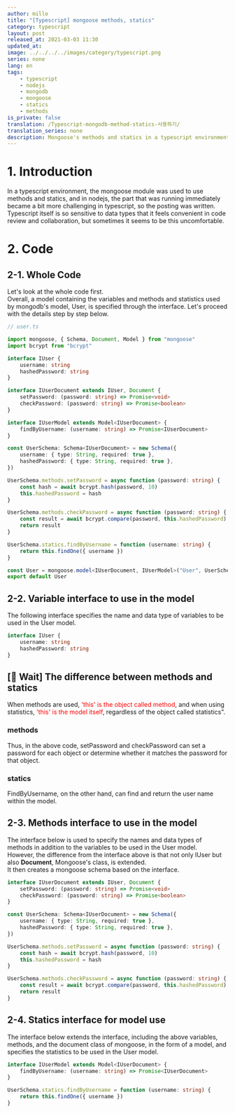 ```yaml
---
author: millo
title: "[Typescript] mongoose methods, statics"
category: typescript
layout: post
released_at: 2021-03-03 11:30
updated_at:
image: ../../../../images/category/typescript.png
series: none
lang: en
tags:
    - typescript
    - nodejs
    - mongodb
    - mongoose
    - statics
    - methods
is_private: false
translation: /Typescript-mongodb-method-statics-사용하기/
translation_series: none
description: Mongoose's methods and statics in a typescript environment.
---
```


# 1. Introduction

In a typescript environment, the mongoose module was used to use methods and statics, and in nodejs, the part that was running immediately became a bit more challenging in typescript, so the posting was written. Typescript itself is so sensitive to data types that it feels convenient in code review and collaboration, but sometimes it seems to be this uncomfortable.

# 2. Code

## 2-1. Whole Code

Let's look at the whole code first. <br />
Overall, a model containing the variables and methods and statistics used by mongodb's model, User, is specified through the interface. Let's proceed with the details step by step below.

```ts
// user.ts

import mongoose, { Schema, Document, Model } from "mongoose"
import bcrypt from "bcrypt"

interface IUser {
    username: string
    hashedPassword: string
}

interface IUserDocument extends IUser, Document {
    setPassword: (password: string) => Promise<void>
    checkPassword: (password: string) => Promise<boolean>
}

interface IUserModel extends Model<IUserDocument> {
    findByUsername: (username: string) => Promise<IUserDocument>
}

const UserSchema: Schema<IUserDocument> = new Schema({
    username: { type: String, required: true },
    hashedPassword: { type: String, required: true },
})

UserSchema.methods.setPassword = async function (password: string) {
    const hash = await bcrypt.hash(password, 10)
    this.hashedPassword = hash
}

UserSchema.methods.checkPassword = async function (password: string) {
    const result = await bcrypt.compare(password, this.hashedPassword)
    return result
}

UserSchema.statics.findByUsername = function (username: string) {
    return this.findOne({ username })
}

const User = mongoose.model<IUserDocument, IUserModel>("User", UserSchema)
export default User
```

## 2-2. Variable interface to use in the model

The following interface specifies the name and data type of variables to be used in the User model.

```ts
interface IUser {
    username: string
    hashedPassword: string
}
```

## [👋 Wait] The difference between methods and statics

When methods are used, <span style="color:red">'this' is the object called method</span>, and when using statistics, <span style="color:red">'this' is the model itself</span>, regardless of the object called statistics".

### methods

Thus, in the above code, setPassword and checkPassword can set a password for each object or determine whether it matches the password for that object.

### statics

FindByUsername, on the other hand, can find and return the user name within the model.

## 2-3. Methods interface to use in the model

The interface below is used to specify the names and data types of methods in addition to the variables to be used in the User model. <br />
However, the difference from the interface above is that not only IUser but also **Document**, Mongoose's class, is extended. <br />
It then creates a mongoose schema based on the interface.

```ts
interface IUserDocument extends IUser, Document {
    setPassword: (password: string) => Promise<void>
    checkPassword: (password: string) => Promise<boolean>
}

const UserSchema: Schema<IUserDocument> = new Schema({
    username: { type: String, required: true },
    hashedPassword: { type: String, required: true },
})

UserSchema.methods.setPassword = async function (password: string) {
    const hash = await bcrypt.hash(password, 10)
    this.hashedPassword = hash
}

UserSchema.methods.checkPassword = async function (password: string) {
    const result = await bcrypt.compare(password, this.hashedPassword)
    return result
}
```

## 2-4. Statics interface for model use

The interface below extends the interface, including the above variables, methods, and the document class of mongoose, in the form of a model, and specifies the statistics to be used in the User model.

```ts
interface IUserModel extends Model<IUserDocument> {
    findByUsername: (username: string) => Promise<IUserDocument>
}

UserSchema.statics.findByUsername = function (username: string) {
    return this.findOne({ username })
}
```
